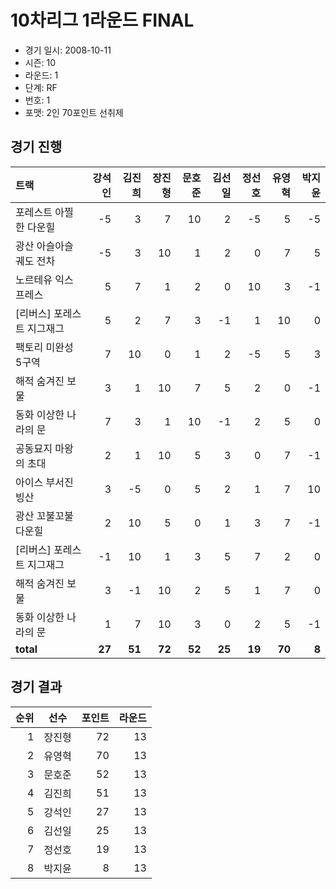 # 10차리그 1라운드 FINAL

- 경기 일시: 2008-10-11
- 시즌: 10
- 라운드: 1
- 단계: RF
- 번호: 1
- 포맷: 2인 70포인트 선취제





## 경기 진행

| 트랙 | 강석인 | 김진희 | 장진형 | 문호준 | 김선일 | 정선호 | 유영혁 | 박지윤 |
|:---|---:|---:|---:|---:|---:|---:|---:|---:|
| 포레스트 아찔한 다운힐 | -5 | 3 | 7 | 10 | 2 | -5 | 5 | -5 |
| 광산 아슬아슬 궤도 전차 | -5 | 3 | 10 | 1 | 2 | 0 | 7 | 5 |
| 노르테유 익스프레스 | 5 | 7 | 1 | 2 | 0 | 10 | 3 | -1 |
| [리버스] 포레스트 지그재그 | 5 | 2 | 7 | 3 | -1 | 1 | 10 | 0 |
| 팩토리 미완성 5구역 | 7 | 10 | 0 | 1 | 2 | -5 | 5 | 3 |
| 해적 숨겨진 보물 | 3 | 1 | 10 | 7 | 5 | 2 | 0 | -1 |
| 동화 이상한 나라의 문 | 7 | 3 | 1 | 10 | -1 | 2 | 5 | 0 |
| 공동묘지 마왕의 초대 | 2 | 1 | 10 | 5 | 3 | 0 | 7 | -1 |
| 아이스 부서진 빙산 | 3 | -5 | 0 | 5 | 2 | 1 | 7 | 10 |
| 광산 꼬불꼬불 다운힐 | 2 | 10 | 5 | 0 | 1 | 3 | 7 | -1 |
| [리버스] 포레스트 지그재그 | -1 | 10 | 1 | 3 | 5 | 7 | 2 | 0 |
| 해적 숨겨진 보물 | 3 | -1 | 10 | 2 | 5 | 1 | 7 | 0 |
| 동화 이상한 나라의 문 | 1 | 7 | 10 | 3 | 0 | 2 | 5 | -1 |
| __total__ | __27__ | __51__ | __72__ | __52__ | __25__ | __19__ | __70__ | __8__ |




## 경기 결과

| 순위 | 선수 | 포인트 | 라운드 |
|---:|:---:|---:|---:|
| 1 | 장진형 | 72 | 13 |
| 2 | 유영혁 | 70 | 13 |
| 3 | 문호준 | 52 | 13 |
| 4 | 김진희 | 51 | 13 |
| 5 | 강석인 | 27 | 13 |
| 6 | 김선일 | 25 | 13 |
| 7 | 정선호 | 19 | 13 |
| 8 | 박지윤 | 8 | 13 |

